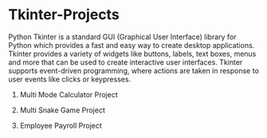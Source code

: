 # Tkinter-Projects

Python Tkinter is a standard GUI (Graphical User Interface) library for Python which provides a fast and easy way to create desktop applications. Tkinter provides a variety of widgets like buttons, labels, text boxes, menus and more that can be used to create interactive user interfaces. Tkinter supports event-driven programming, where actions are taken in response to user events like clicks or keypresses.

1. Multi Mode Calculator Project

2. Multi Snake Game Project

3. Employee Payroll Project
